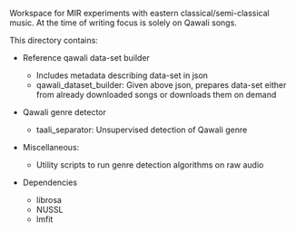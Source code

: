 Workspace for MIR experiments with eastern classical/semi-classical
music. At the time of writing focus is solely on Qawali songs.

This directory contains:

* Reference qawali data-set builder
    * Includes metadata describing data-set in json
    * qawali_dataset_builder: Given above json, prepares data-set
    either from already downloaded songs or downloads them on demand

* Qawali genre detector
    * taali_separator: Unsupervised detection of Qawali genre

* Miscellaneous:
    * Utility scripts to run genre detection algorithms on raw audio

* Dependencies
    * librosa
    * NUSSL
    * lmfit